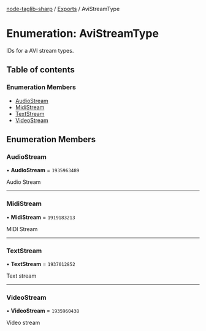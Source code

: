 [node-taglib-sharp](../README.md) / [Exports](../modules.md) / AviStreamType

# Enumeration: AviStreamType

IDs for a AVI stream types.

## Table of contents

### Enumeration Members

- [AudioStream](AviStreamType.md#audiostream)
- [MidiStream](AviStreamType.md#midistream)
- [TextStream](AviStreamType.md#textstream)
- [VideoStream](AviStreamType.md#videostream)

## Enumeration Members

### AudioStream

• **AudioStream** = ``1935963489``

Audio Stream

___

### MidiStream

• **MidiStream** = ``1919183213``

MIDI Stream

___

### TextStream

• **TextStream** = ``1937012852``

Text stream

___

### VideoStream

• **VideoStream** = ``1935960438``

Video stream
